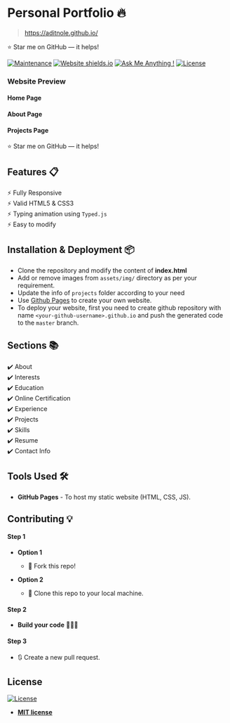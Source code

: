 # Personal Portfolio 🔥
> https://aditnole.github.io/

:star: Star me on GitHub — it helps!

[![Maintenance](https://img.shields.io/badge/maintained-yes-green.svg)](https://github.com/aditnole/aditnole.github.io/commits/master)
[![Website shields.io](https://img.shields.io/badge/website-up-yellow)](http://aditnole.github.io/)
[![Ask Me Anything !](https://img.shields.io/badge/ask%20me-linkedin-1abc9c.svg)](https://www.linkedin.com/in/adityayadaviit/)
[![License](http://img.shields.io/:license-mit-blue.svg?style=flat-square)](http://badges.mit-license.org)

### Website Preview
#### Home Page
<!-- <img src="website_images/HomePage.gif" width="900"> -->


#### About Page
<!-- <img src="website_images/AboutPage.png" width="900"> -->


#### Projects Page
<!-- <img src="website_images/ProjectPage.png" width="900"> -->
  


:star: Star me on GitHub — it helps!

## Features 📋
⚡️ Fully Responsive\
⚡️ Valid HTML5 & CSS3\
⚡️ Typing animation using `Typed.js`\
⚡️ Easy to modify

## Installation & Deployment 📦
- Clone the repository and modify the content of <b>index.html</b> 
- Add or remove images from `assets/img/` directory as per your requirement.
- Update the info of `projects` folder according to your need
- Use [Github Pages](https://create-react-app.dev/docs/deployment/#github-pages) to create your own website.
- To deploy your website, first you need to create github repository with name `<your-github-username>.github.io` and push the generated code to the `master` branch.

## Sections 📚
✔️ About\
✔️ Interests\
✔️ Education\
✔️ Online Certification\
✔️ Experience\
✔️ Projects \
✔️ Skills \
✔️ Resume\
✔️ Contact Info



## Tools Used 🛠️
* <b>GitHub Pages</b> - To host my static website (HTML, CSS, JS).

## Contributing 💡
#### Step 1

- **Option 1**
    - 🍴 Fork this repo!

- **Option 2**
    - 👯 Clone this repo to your local machine.


#### Step 2

- **Build your code** 🔨🔨🔨

#### Step 3

- 🔃 Create a new pull request.

## License
[![License](http://img.shields.io/:license-mit-blue.svg?style=flat-square)](http://badges.mit-license.org)

- **[MIT license](http://opensource.org/licenses/mit-license.php)**
